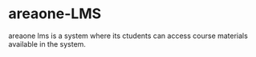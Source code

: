 # areaone-LMS
areaone lms is a system where its ctudents can access course materials available in the system.
